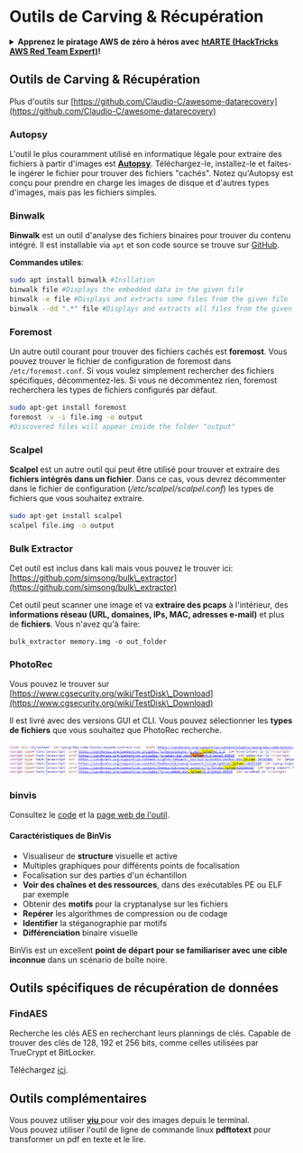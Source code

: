 # Outils de Carving & Récupération

<details>

<summary><strong>Apprenez le piratage AWS de zéro à héros avec</strong> <a href="https://training.hacktricks.xyz/courses/arte"><strong>htARTE (HackTricks AWS Red Team Expert)</strong></a><strong>!</strong></summary>

Autres façons de soutenir HackTricks:

* Si vous souhaitez voir votre **entreprise annoncée dans HackTricks** ou **télécharger HackTricks en PDF**, consultez les [**PLANS D'ABONNEMENT**](https://github.com/sponsors/carlospolop)!
* Obtenez le [**swag officiel PEASS & HackTricks**](https://peass.creator-spring.com)
* Découvrez [**La Famille PEASS**](https://opensea.io/collection/the-peass-family), notre collection exclusive de [**NFTs**](https://opensea.io/collection/the-peass-family)
* **Rejoignez le** 💬 [**groupe Discord**](https://discord.gg/hRep4RUj7f) ou le [**groupe Telegram**](https://t.me/peass) ou **suivez-nous** sur **Twitter** 🐦 [**@hacktricks\_live**](https://twitter.com/hacktricks\_live)**.**
* **Partagez vos astuces de piratage en soumettant des PR aux** [**HackTricks**](https://github.com/carlospolop/hacktricks) et [**HackTricks Cloud**](https://github.com/carlospolop/hacktricks-cloud) github repos.

</details>

## Outils de Carving & Récupération

Plus d'outils sur [https://github.com/Claudio-C/awesome-datarecovery](https://github.com/Claudio-C/awesome-datarecovery)

### Autopsy

L'outil le plus couramment utilisé en informatique légale pour extraire des fichiers à partir d'images est [**Autopsy**](https://www.autopsy.com/download/). Téléchargez-le, installez-le et faites-le ingérer le fichier pour trouver des fichiers "cachés". Notez qu'Autopsy est conçu pour prendre en charge les images de disque et d'autres types d'images, mais pas les fichiers simples.

### Binwalk <a href="#binwalk" id="binwalk"></a>

**Binwalk** est un outil d'analyse des fichiers binaires pour trouver du contenu intégré. Il est installable via `apt` et son code source se trouve sur [GitHub](https://github.com/ReFirmLabs/binwalk).

**Commandes utiles**:
```bash
sudo apt install binwalk #Insllation
binwalk file #Displays the embedded data in the given file
binwalk -e file #Displays and extracts some files from the given file
binwalk --dd ".*" file #Displays and extracts all files from the given file
```
### Foremost

Un autre outil courant pour trouver des fichiers cachés est **foremost**. Vous pouvez trouver le fichier de configuration de foremost dans `/etc/foremost.conf`. Si vous voulez simplement rechercher des fichiers spécifiques, décommentez-les. Si vous ne décommentez rien, foremost recherchera les types de fichiers configurés par défaut.
```bash
sudo apt-get install foremost
foremost -v -i file.img -o output
#Discovered files will appear inside the folder "output"
```
### **Scalpel**

**Scalpel** est un autre outil qui peut être utilisé pour trouver et extraire des **fichiers intégrés dans un fichier**. Dans ce cas, vous devrez décommenter dans le fichier de configuration (_/etc/scalpel/scalpel.conf_) les types de fichiers que vous souhaitez extraire.
```bash
sudo apt-get install scalpel
scalpel file.img -o output
```
### Bulk Extractor

Cet outil est inclus dans kali mais vous pouvez le trouver ici: [https://github.com/simsong/bulk\_extractor](https://github.com/simsong/bulk\_extractor)

Cet outil peut scanner une image et va **extraire des pcaps** à l'intérieur, des **informations réseau (URL, domaines, IPs, MAC, adresses e-mail)** et plus de **fichiers**. Vous n'avez qu'à faire:
```
bulk_extractor memory.img -o out_folder
```
### PhotoRec

Vous pouvez le trouver sur [https://www.cgsecurity.org/wiki/TestDisk\_Download](https://www.cgsecurity.org/wiki/TestDisk\_Download)

Il est livré avec des versions GUI et CLI. Vous pouvez sélectionner les **types de fichiers** que vous souhaitez que PhotoRec recherche.

![](<../../../.gitbook/assets/image (524).png>)

### binvis

Consultez le [code](https://code.google.com/archive/p/binvis/) et la [page web de l'outil](https://binvis.io/#/).

#### Caractéristiques de BinVis

* Visualiseur de **structure** visuelle et active
* Multiples graphiques pour différents points de focalisation
* Focalisation sur des parties d'un échantillon
* **Voir des chaînes et des ressources**, dans des exécutables PE ou ELF par exemple
* Obtenir des **motifs** pour la cryptanalyse sur les fichiers
* **Repérer** les algorithmes de compression ou de codage
* **Identifier** la stéganographie par motifs
* **Différenciation** binaire visuelle

BinVis est un excellent **point de départ pour se familiariser avec une cible inconnue** dans un scénario de boîte noire.

## Outils spécifiques de récupération de données

### FindAES

Recherche les clés AES en recherchant leurs plannings de clés. Capable de trouver des clés de 128, 192 et 256 bits, comme celles utilisées par TrueCrypt et BitLocker.

Téléchargez [ici](https://sourceforge.net/projects/findaes/).

## Outils complémentaires

Vous pouvez utiliser [**viu** ](https://github.com/atanunq/viu) pour voir des images depuis le terminal.\
Vous pouvez utiliser l'outil de ligne de commande linux **pdftotext** pour transformer un pdf en texte et le lire.
